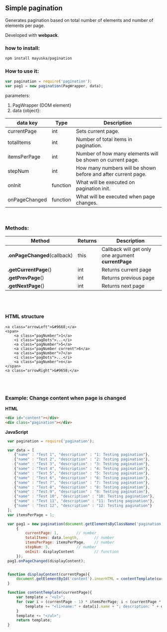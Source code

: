 ## Simple pagination
Generates pagination based on total number of elements and number of elements per page.

Developed with **webpack**.



### how to install:

```bash
npm install mayuska/pagination
```


### How to use it:
```javascript
var pagination = require('pagination');
var pag1 = new pagination(PagWrapper, data);
```
parameters: 
1. PagWrapper {DOM element}
2. data {object}:

data key | Type | Description 
--- | --- | ---  
currentPage		| int	 	| Sets current page.
totalItems  	| int 	 	| Number of total items in pagination.
itemsPerPage 	| int	 	| Number of how many elements will be shown on current page.
stepNum 		| int	 	| How many numbers will be shown before and after current page.
onInit 			| function 	| What will be executed on pagination init.
onPageChanged 	| function 	| What will be executed when page changes.

<br/>

### Methods:

Method | Returns | Description 
--- | --- |--- 
**.onPageChanged**(callback) 	| this 	| Callback will get only one argument **currentPage**
**.getCurrentPage**() 			| int 	| Returns current page
**.getPrevPage**() 				| int 	| Returns previous page
**.getNextPage**()				| int 	| Returns next page

 <br/>
 <br/>
 
### HTML structure

```
<a class="arrowLeft">&#9668;</a>
<span>
	<a class="pagNumber">1</a>
    <i class="pagDots">...</i>
    <a class="pagNumber">5</a>
    <a class="pagNumber current">6</a>
    <a class="pagNumber">7</a>
    <i class="pagDots">...</i>
    <a class="pagNumber">n</a>
</span>
<a class="arrowRight">&#9658;</a>
```

<br/>
<br/>

### Example: Change content when page is changed
**HTML**
```html
<div id="content"></div>
<div class="pagination"></div>
```
**JavaScript**

```javascript
 var pagination = require('pagination');

 var data = [
    {"name" : "Test 1", "description" : "1: Testing pagination"},
    {"name" : "Test 2", "description" : "2: Testing pagination"},
    {"name" : "Test 3", "description" : "3: Testing pagination"},
    {"name" : "Test 4", "description" : "4: Testing pagination"},
    {"name" : "Test 5", "description" : "5: Testing pagination"},
    {"name" : "Test 6", "description" : "6: Testing pagination"},
    {"name" : "Test 7", "description" : "7: Testing pagination"},
    {"name" : "Test 8", "description" : "8: Testing pagination"},
    {"name" : "Test 9", "description" : "9: Testing pagination"},
    {"name" : "Test 10", "description" : "10: Testing pagination"},
    {"name" : "Test 11", "description" : "11: Testing pagination"},
    {"name" : "Test 12", "description" : "12: Testing pagination"}
 ];
 var itemsPerPage = 1;

 var pag1 = new pagination(document.getElementsByClassName('pagination')[0],
     {
         currentPage: 1,		// number
         totalItems: data.length,       // number
         itemsPerPage: itemsPerPage,    // number
         stepNum: 3,			// number
         onInit: displayContent	        // function
     });
 pag1.onPageChanged(displayContent);


 function displayContent(currentPage){
     document.getElementById('content').innerHTML = contentTemplate(currentPage);
 }

 function contentTemplate(currentPage){
     var template = "<ul>";
     for (var i = (currentPage - 1) * itemsPerPage; i < (currentPage * itemsPerPage) && i < data.length; i++) {
         template += "<li>name:" + data[i].name + "; description: " + data[i].description + "</li>";
     }
     template += "</ul>";
     return template;
 }

```
